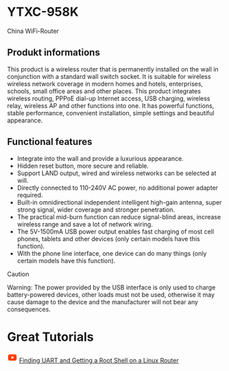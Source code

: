 # YTXC-958K
China WiFi-Router

## Produkt informations
This product is a wireless router that is permanently installed on the wall in conjunction with a standard wall switch socket. It is suitable for wireless wireless network coverage in modern homes and hotels, enterprises, schools, small office areas and other places. This product integrates wireless routing, PPPoE dial-up Internet access, USB charging, wireless relay, wireless AP and other functions into one. It has powerful functions, stable performance, convenient installation, simple settings and beautiful appearance.

## Functional features

- Integrate into the wall and provide a luxurious appearance.
- Hidden reset button, more secure and reliable.
- Support LAND output, wired and wireless networks can be selected at will.
- Directly connected to 110-240V AC power, no additional power adapter required.
- Built-in omnidirectional independent intelligent high-gain antenna, super strong signal, wider coverage and stronger penetration.
- The practical mid-burn function can reduce signal-blind areas, increase wireless range and save a lot of network wiring.
- The 5V-1500mA USB power output enables fast charging of most cell phones, tablets and other devices (only certain models have this function).
- With the phone line interface, one device can do many things (only certain models have this function).

> [!CAUTION]
> Warning: The power provided by the USB interface is only used to charge battery-powered devices, other loads must not be used, otherwise it may cause damage to the device and the manufacturer will not bear any consequences.

# Great Tutorials
![YouTube](Images/Icons/YouTube.png) [Finding UART and Getting a Root Shell on a Linux Router](https://www.youtube.com/watch?v=HWJddAd2T5Q)
